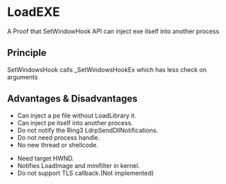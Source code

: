 # LoadEXE
A Proof that SetWindowHook API can inject exe itself into another process

## Principle
SetWindowsHook calls _SetWindowsHookEx which has less check on arguments

## Advantages & Disadvantages
* Can inject a pe file without LoadLibrary it.
* Can inject pe itself into another process.
* Do not notify the Ring3 LdrpSendDllNotifications.
* Do not need process handle.
* No new thread or shellcode.
- Need target HWND.
- Notifies LoadImage and minifilter in kernel.
- Do not support TLS callback.(Not implemented)


